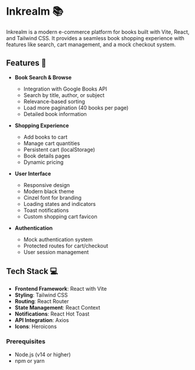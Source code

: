 # Inkrealm 📚

Inkrealm is a modern e-commerce platform for books built with Vite, React, and Tailwind CSS. It provides a seamless book shopping experience with features like search, cart management, and a mock checkout system.

## Features 🌟

- **Book Search & Browse**
  - Integration with Google Books API
  - Search by title, author, or subject
  - Relevance-based sorting
  - Load more pagination (40 books per page)
  - Detailed book information

- **Shopping Experience**
  - Add books to cart
  - Manage cart quantities
  - Persistent cart (localStorage)
  - Book details pages
  - Dynamic pricing

- **User Interface**
  - Responsive design
  - Modern black theme
  - Cinzel font for branding
  - Loading states and indicators
  - Toast notifications
  - Custom shopping cart favicon

- **Authentication**
  - Mock authentication system
  - Protected routes for cart/checkout
  - User session management

## Tech Stack 💻

- **Frontend Framework**: React with Vite
- **Styling**: Tailwind CSS
- **Routing**: React Router
- **State Management**: React Context
- **Notifications**: React Hot Toast
- **API Integration**: Axios
- **Icons**: Heroicons

### Prerequisites

- Node.js (v14 or higher)
- npm or yarn
